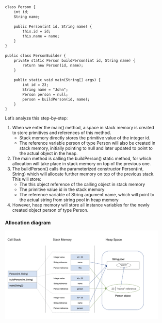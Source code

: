 ``` 
class Person {
    int id;
    String name;

    public Person(int id, String name) {
        this.id = id;
        this.name = name;
    }
}

public class PersonBuilder {
    private static Person buildPerson(int id, String name) {
        return new Person(id, name);
    }

    public static void main(String[] args) {
        int id = 23;
        String name = "John";
        Person person = null;
        person = buildPerson(id, name);
    }
}
```

Let’s analyze this step-by-step:

1. When we enter the main() method, a space in stack memory is created to store primitives and references of this method.
   - Stack memory directly stores the primitive value of the integer id.
   - The reference variable person of type Person will also be created in stack memory, initially pointing to null and later updated to point to the actual object in the heap.
2. The main method is calling the buildPerson() static method, for which allocation will take place in stack memory on top of the previous one.
3. The buildPerson() calls the parameterized constructor Person(int, String) which will allocate further memory on top of the previous stack. This will store:
   - The this object reference of the calling object in stack memory
   - The primitive value id in the stack memory
   - The reference variable of String argument name, which will point to the actual string from string pool in heap memory
4. However, heap memory will store all instance variables for the newly created object person of type Person.

### Allocation diagram
![Allocation diagram](Allocation.png)